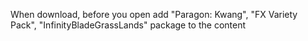 When download, before you open add "Paragon: Kwang", "FX Variety Pack", "InfinityBladeGrassLands" package to the content